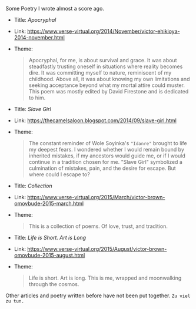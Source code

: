 Some Poetry I wrote almost a score ago.

- Title: _Apocryphal_ 
- Link: https://www.verse-virtual.org/2014/November/victor-ehikioya-2014-november.html
- Theme:
	> Apocryphal, for me, is about survival and grace. It was about steadfastly trusting oneself in situations where reality becomes dire. It was committing myself to nature, reminiscent of my childhood. Above all, it was about knowing my own limitations and seeking acceptance beyond what my mortal attire could muster. This poem was mostly edited by David Firestone and is dedicated to him.


- Title: _Slave Girl_
- Link: https://thecamelsaloon.blogspot.com/2014/09/slave-girl.html
- Theme:
	> The constant reminder of Wole Soyinka's `"Idanre"` brought to life my deepest fears. I wondered whether I would remain bound by inherited mistakes, if my ancestors would guide me, or if I would continue in a tradition chosen for me. "Slave Girl" symbolized a culmination of mistakes, pain, and the desire for escape. But where could I escape to?


- Title: _Collection_
- Link: https://www.verse-virtual.org/2015/March/victor-brown-omovbude-2015-march.html
- Theme: 
	> This is a collection of poems. Of love, trust, and tradition.


- Title: _Life is Short. Art is Long_
- Link: https://www.verse-virtual.org/2015/August/victor-brown-omovbude-2015-august.html
- Theme:
	> Life is short. Art is long. This is me, wrapped and moonwalking through the cosmos. 


Other articles and poetry written before have not been put together. `Zu viel zu tun.`
